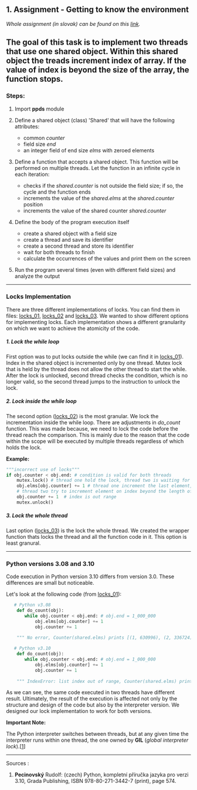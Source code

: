 ## 1. Assignment - Getting to know the environment 
_Whole assignment (in slovak) can be found on this [link](https://uim.fei.stuba.sk/i-ppds/1-cvicenie-oboznamenie-sa-s-prostredim-%f0%9f%90%8d/)._


The goal of this task is to implement two threads that use one shared object. Within this shared object the treads increment
index of array. If the value of index is beyond the size of the array, the function stops.
---

### Steps:
1. Import **ppds** module
   

2. Define a shared object (class) 'Shared' that will have the following attributes: 
    - common _counter_
    - field size _end_
    - an integer field of end size _elms_ with zeroed elements
    

3. Define a function that accepts a shared object. This function will be performed on multiple threads. Let the function in an infinite cycle in each iteration:
    - checks if the _shared.counter_ is not outside the field size; if so, the cycle and the function ends
    - increments the value of the _shared.elms_ at the _shared.counter_ position
    - increments the value of the shared counter _shared.counter_
    
    
4. Define the body of the program execution itself
    - create a shared object with a field size
    - create a thread and save its identifier
    - create a second thread and store its identifier
    - wait for both threads to finish
    - calculate the occurrences of the values and print them on the screen
    
    
5. Run the program several times (even with different field sizes) and analyze the output

---

### Locks Implementation 

There are three different implementations of locks. You can find them in files: [locks_01](locks_01.py), [locks_02](locks_02.py) and [locks_03](locks_03.py).
We wanted to show different options for implementing locks. Each implementation shows a different granularity on which we want to achieve the atomicity of the code.

##### 1. Lock the while loop
First option was to put locks outside the while (we can find it in [locks_01](locks_01.py)). Index in the shared object 
is incremented only by one thread. Mutex lock that is held by the thread does not allow the other thread to start the while.
After the lock is unlocked, second thread checks the condition, which is no longer valid, so the second thread jumps to the instruction to unlock the lock.  

##### 2. Lock inside the while loop
The second option ([locks_02](locks_02.py)) is the most granular. We lock the incrementation inside the while loop. There are adjustments in _do_count_
function. This was made because, we need to lock the code before the thread reach the comparison. This is mainly due to 
the reason that the code within the scope will be executed by multiple threads regardless of which holds the lock.

**Example:**

```python
"""incorrect use of locks"""
if obj.counter < obj.end: # condition is valid for both threads
    mutex.lock() # thread one hold the lock, thread two is waiting for lock
    obj.elms[obj.counter] += 1 # thread one increment the last element, 
    # thread two try to increment element on index beyond the length of an array 
    obj.counter += 1  # index is out range           
    mutex.unlock()
```

##### 3. Lock the whole thread
Last option ([locks_03](locks_03.py)) is the lock the whole thread. We created the wrapper function thats locks the thread and all the 
function code in it. This option is least granural.

---
### Python versions 3.08 and 3.10
Code execution in Python version 3.10 differs from version 3.0. These differences are small but noticeable.

Let's look at the following code (from [locks_01](locks_01.py)):

```python
   # Python v3.08
    def do_count(obj):
       while obj.counter < obj.end: # obj.end = 1_000_000
           obj.elms[obj.counter] += 1
           obj.counter += 1
           
    """ No error, Counter(shared.elms) prints [(1, 630996), (2, 336724), (3, 32277), (0, 3)] """
```

```python
   # Python v3.10
    def do_count(obj):
       while obj.counter < obj.end: # obj.end = 1_000_000
           obj.elms[obj.counter] += 1
           obj.counter += 1
    
    """ IndexError: list index out of range, Counter(shared.elms) prints [(1, 1000000)] """
```
As we can see, the same code executed in two threads have different result. Ultimately, 
the result of the execution is affected not only by the structure and design of the code but also by the interpreter version.
We designed our lock implementation to work for both versions.

**Important Note:** 

The Python interpreter switches between threads, 
but at any given time the interpreter runs within one thread, the one owned by **GIL** (_global interpreter lock_).[[1](#sources)]

---
Sources :
   1. **Pecinovský** Rudolf: (czech) Python, kompletní příručka jazyka pro verzi 3.10,
                              Grada Publishing, ISBN 978-80-271-3442-7 (print), page 574.